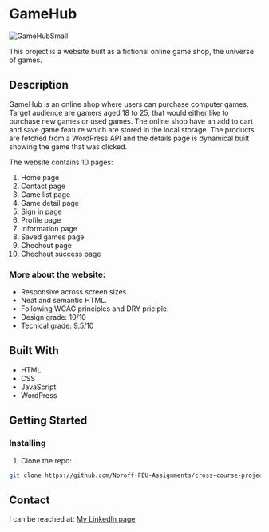 # GameHub

![GameHubSmall](https://user-images.githubusercontent.com/91615712/205653641-c80a76b1-8b7c-49dd-8109-15fd2f07642e.png)

This project is a website built as a fictional online game shop, the universe of games. 

## Description
GameHub is an online shop where users can purchase computer games. Target audience are gamers aged 18 to 25, that would either like to purchase new games or used games. The online shop have an add to cart and save game feature which are stored in the local storage. The products are fetched from a WordPress API and the details page is dynamical built showing the game that was clicked. 

The website contains 10 pages:
1. Home page
2. Contact page
3. Game list page
4. Game detail page
5. Sign in page
6. Profile page
7. Information page
8. Saved games page
9. Chechout page
10. Chechout success page

### More about the website:
- Responsive across screen sizes.
- Neat and semantic HTML.
- Following WCAG principles and DRY priciple.
- Design grade: 10/10
- Tecnical grade: 9.5/10

## Built With
- HTML
- CSS
- JavaScript
- WordPress

## Getting Started

### Installing

1. Clone the repo:

```bash
git clone https://github.com/Noroff-FEU-Assignments/cross-course-project-Gronnfrosk.git
```

## Contact
I can be reached at:
[My LinkedIn page](https://www.linkedin.com/in/hanna-fjeldsaa-0b4797127/) 
